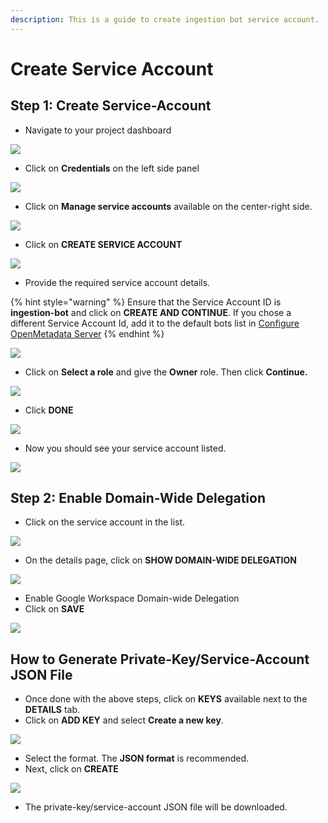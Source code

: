 ```yaml
---
description: This is a guide to create ingestion bot service account.
---
```


# Create Service Account

## Step 1: Create Service-Account

* Navigate to your project dashboard

![](<../../../.gitbook/assets/image (21) (2) (1).png>)

* Click on **Credentials** on the left side panel

![](<../../../docs/.gitbook/assets/image (25).png>)

* Click on **Manage service accounts** available on the center-right side.

![](<../../../.gitbook/assets/image (18) (1) (1) (1).png>)

* Click on **CREATE SERVICE ACCOUNT**

![](<../../../docs/.gitbook/assets/image (16).png>)

* Provide the required service account details.

{% hint style="warning" %}
Ensure that the Service Account ID is **ingestion-bot** and click on **CREATE AND CONTINUE**. If you chose a different Service Account Id, add it to the default bots list in [Configure OpenMetadata Server](https://github.com/StreamlineData/catalog/tree/3d53fa7c645ea55f846b06d0210ac63f8c38463f/docs/install/install/google-catalog-config.md)
{% endhint %}

![](<../../../docs/.gitbook/assets/image (70).png>)

* Click on **Select a role** and give the **Owner** role. Then click **Continue.**

![](<../../../docs/.gitbook/assets/image (61).png>)

* Click **DONE**

![](<../../../docs/.gitbook/assets/image (24).png>)

* Now you should see your service account listed.

![](<../../../.gitbook/assets/image (20) (2) (1).png>)

## Step 2: Enable Domain-Wide Delegation

* Click on the service account in the list.

![](<../../../.gitbook/assets/image (29) (2) (1).png>)

* On the details page, click on **SHOW DOMAIN-WIDE DELEGATION**

![](<../../../docs/.gitbook/assets/image (50).png>)

* Enable Google Workspace Domain-wide Delegation
* Click on **SAVE**

![](<../../../.gitbook/assets/image (15) (1) (1) (1).png>)

## How to Generate Private-Key/Service-Account JSON File

* Once done with the above steps, click on **KEYS** available next to the **DETAILS** tab.
* Click on **ADD KEY** and select **Create a new key**.

![](<../../../docs/.gitbook/assets/image (27).png>)

* Select the format. The **JSON format** is recommended.
* Next, click on **CREATE**

![](<../../../docs/.gitbook/assets/image (35).png>)

* The private-key/service-account JSON file will be downloaded.

